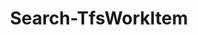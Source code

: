 ﻿---
title: Search-TfsWorkItem
breadcrumbs: [ "WorkItem" ]
parent: "WorkItem"
description: "Gets the contents of one or more work items. "
remarks: 
parameterSets: 
  "_All_": [ Collection, Project, Query, Results ] 
  "__AllParameterSets":  
    Query: 
      type: "string"  
      position: "0"  
      required: true  
    Collection: 
      type: "object"  
    Project: 
      type: "object"  
    Results: 
      type: "int" 
parameters: 
  - name: "Query" 
    description: "Specifies the text to search for. Supports the Quick Filter syntax described in https://docs.microsoft.com/en-us/azure/devops/project/search/advanced-work-item-search-syntax " 
    required: true 
    globbing: false 
    pipelineInput: "true (ByValue)" 
    position: 0 
    type: "string" 
  - name: "Results" 
    description: "Specifies the maximum quantity of results. Supports between 1 and 1000 results. When omitted, defaults to 100. Currently this cmdlet does not support result pagination. " 
    globbing: false 
    type: "int" 
    defaultValue: "100" 
  - name: "Project" 
    description: "Specifies the name of the Team Project, its ID (a GUID), or a Microsoft.TeamFoundation.Core.WebApi.TeamProject object to connect to. When omitted, it defaults to the connection set by Connect-TfsTeamProject (if any). For more details, see the Get-TfsTeamProject cmdlet. " 
    globbing: false 
    type: "object" 
  - name: "Collection" 
    description: "Specifies the URL to the Team Project Collection or Azure DevOps Organization to connect to, a TfsTeamProjectCollection object (Windows PowerShell only), or a VssConnection object. You can also connect to an Azure DevOps Services organizations by simply providing its name instead of the full URL. For more details, see the Get-TfsTeamProjectCollection cmdlet. When omitted, it defaults to the connection set by Connect-TfsTeamProjectCollection (if any). " 
    globbing: false 
    type: "object"
inputs: 
  - type: "System.String" 
    description: "Specifies the text to search for. Supports the Quick Filter syntax described in https://docs.microsoft.com/en-us/azure/devops/project/search/advanced-work-item-search-syntax "
outputs: 
  - type: "Microsoft.TeamFoundation.WorkItemTracking.WebApi.Models.WorkItem" 
    description: 
notes: 
relatedLinks: 
  - text: "Online Version:" 
    uri: "https://tfscmdlets.dev/docs/cmdlets/WorkItem/Search-TfsWorkItem" 
  - text: "https://docs.microsoft.com/en-us/azure/devops/project/search/advanced-work-item-search-syntax" 
    uri: 
aliases: 
examples: 
---
